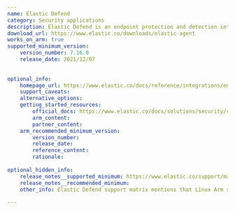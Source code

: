 ```yaml
---
name: Elastic Defend
category: Security applications
description: Elastic Defend is an endpoint protection and detection integration in Elastic Agent that delivers EPP, EDR, and SIEM capabilities for Windows, macOS, and Linux systems, providing prevention, detection, response, and deep visibility across endpoints and cloud workloads.
download_url: https://www.elastic.co/downloads/elastic-agent
works_on_arm: true
supported_minimum_version:
    version_number: 7.16.0
    release_date: 2021/12/07
 
 
optional_info:
    homepage_url: https://www.elastic.co/docs/reference/integrations/endpoint
    support_caveats:
    alternative_options:
    getting_started_resources:
        official_docs: https://www.elastic.co/docs/solutions/security/configure-elastic-defend/install-elastic-defend
        arm_content:
        partner_content:
    arm_recommended_minimum_version:
        version_number:
        release_date:
        reference_content:
        rationale:
 
optional_hidden_info:
    release_notes__supported_minimum: https://www.elastic.co/support/matrix
    release_notes__recommended_minimum:
    other_info: Elastic Defend support matrix mentions that Linux Arm support is introduced in version 7.16+ and requires a 5.4+ kernel, with AWS graviton support included. Elastic Defend is not a standalone binary. If you want Elastic Defend, you install Elastic Agent, then enable the Elastic Defend policy in Fleet.
 
---
```

